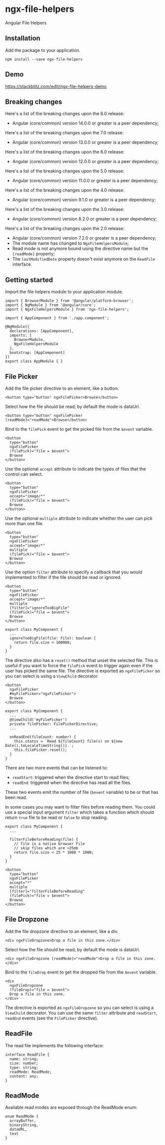 # ngx-file-helpers

Angular File Helpers

## Installation

Add the package to your application.

```
npm install --save ngx-file-helpers
```

## Demo

https://stackblitz.com/edit/ngx-file-helpers-demo

## Breaking changes

Here's a list of the breaking changes upon the 8.0 release:

- Angular (core/common) version 14.0.0 or greater is a peer dependency;

Here's a list of the breaking changes upon the 7.0 release:

- Angular (core/common) version 13.0.0 or greater is a peer dependency;

Here's a list of the breaking changes upon the 6.0 release:

- Angular (core/common) version 12.0.0 or greater is a peer dependency;

Here's a list of the breaking changes upon the 5.0 release:

- Angular (core/common) version 11.0.0 or greater is a peer dependency;

Here's a list of the breaking changes upon the 4.0 release:

- Angular (core/common) version 9.1.0 or greater is a peer dependency;

Here's a list of the breaking changes upon the 3.0 release:

- Angular (core/common) version 8.2.0 or greater is a peer dependency;

Here's a list of the breaking changes upon the 2.0 release:

- Angular (core/common) version 7.2.0 or greater is a peer dependency;
- The module name has changed to `NgxFileHelpersModule`;
- Read mode is not anymore bound using the directive name but the `[readMode]` property;
- The `lastModifiedDate` property doesn't exist anymore on the `ReadFile` interface.

## Getting started

Import the file helpers module to your application module.

```
import { BrowserModule } from '@angular/platform-browser';
import { NgModule } from '@angular/core';
import { NgxFileHelpersModule } from 'ngx-file-helpers';

import { AppComponent } from './app.component';

@NgModule({
  declarations: [AppComponent],
  imports: [
    BrowserModule,
    NgxFileHelpersModule
  ],
  bootstrap: [AppComponent]
})
export class AppModule { }
```

## File Picker

Add the file picker directive to an element, like a button.

```
<button type="button" ngxFilePicker>Browse</button>
```

Select how the file should be read; by default the mode is dataUrl.

```
<button type="button" ngxFilePicker [readMode]="readMode">Browse</button>
```

Bind to the `filePick` event to get the picked file from the `$event` variable.

```
<button
  type="button"
  ngxFilePicker
  (filePick)="file = $event">
  Browse
</button>
```

Use the optional `accept` attribute to indicate the types of files that the control can select.

```
<button
  type="button"
  ngxFilePicker
  accept="image/*"
  (filePick)="file = $event">
  Browse
</button>
```

Use the optional `multiple` attribute to indicate whether the user can pick more than one file.

```
<button
  type="button"
  ngxFilePicker
  accept="image/*"
  multiple
  (filePick)="file = $event">
  Browse
</button>
```

Use the option `filter` attribute to specify a callback that you would implemented to filter if the file should be read or ignored.

```
<button
  type="button"
  ngxFilePicker
  accept="image/*"
  multiple
  [filter]="ignoreTooBigFile"
  (filePick)="file = $event">
  Browse
</button>
```

```
export class MyComponent {
  ...
  ignoreTooBigFile(file: File): boolean {
    return file.size < 100000;
  }
}
```

The directive also has a `reset()` method that unset the selected file. This is useful if you want to force the `filePick` event to trigger again even if the user has picked the same file. The directive is exported as `ngxFilePicker` so you can select is using a `ViewChild` decorator.

```
<button
  ngxFilePicker
  #myFilePicker="ngxFilePicker">
  Browse
</button>
```

```
export class MyComponent {
  ...
  @ViewChild('myFilePicker')
  private filePicker: FilePickerDirective;
  ...

  onReadEnd(fileCount: number) {
    this.status = `Read ${fileCount} file(s) on ${new Date().toLocaleTimeString()}.`;
    this.filePicker.reset();
  }
}
```

There are two more events that can be listened to:

- `readStart`: triggered when the directive start to read files;
- `readEnd`: triggered when the directive has read all the files.

These two events emit the number of file (`$event` variable) to be or that has been read.

In some cases you may want to filter files before reading them. You could use a special input argument `filter` which takes a function which should return `true` file to be read or `false` to stop reading.

```
export class MyComponent {
  ...

  filterFileBeforeReading(file) {
    // file is a native browser File
    // skip files which are >25mb
    return file.size < 25 * 1000 * 1000;
  }
}
```

```
<button
  type="button"
  ngxFilePicker
  accept="*"
  multiple
  [filter]="filterFileBeforeReading"
  (filePick)="file = $event">
  Browse
</button>
```

## File Dropzone

Add the file dropzone directive to an element, like a div.

```
<div ngxFileDropzone>Drop a file in this zone.</div>
```

Select how the file should be read; by default the mode is dataUrl.

```
<div ngxFileDropzone [readMode]="readMode">Drop a file in this zone.</div>
```

Bind to the `fileDrop` event to get the dropped file from the `$event` variable.

```
<div
  ngxFileDropzone
  (fileDrop)="file = $event">
  Drop a file in this zone.
</div>
```

The directive is exported as `ngxFileDropzone` so you can select is using a `ViewChild` decorator. You can use the same `filter` attribute and `readStart`, `readEnd` events (see the `FilePicker` directive).

## ReadFile

The read file implements the following interface:

```
interface ReadFile {
  name: string;
  size: number;
  type: string;
  readMode: ReadMode;
  content: any;
}
```

## ReadMode

Available read modes are exposed through the ReadMode enum:

```
enum ReadMode {
  arrayBuffer,
  binaryString,
  dataURL,
  text
}
```
